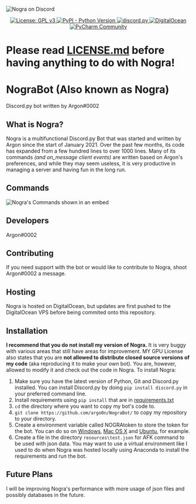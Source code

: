![Nogra on Discord](https://i.imgur.com/wOmBZdk.png)

<p align="center">
  <a href="https://www.gnu.org/licenses/gpl-3.0">
    <img src="https://img.shields.io/badge/License-GPLv3-blue.svg" alt="License: GPL v3">
  </a>
  <a href="https://www.python.org/downloads/">
    <img alt="PyPI - Python Version" src="https://img.shields.io/pypi/pyversions/Red-Discordbot">
  </a>
  <a href="https://github.com/Rapptz/discord.py/">
     <img src="https://img.shields.io/badge/discord-py-blue.svg" alt="discord.py">
  </a>
  <a href="https://heroku.com">
    <img src="https://img.shields.io/badge/Hosted%20on-DigitalOcean-blue" alt="DigitalOcean">
  </a>
  <a href='https://www.jetbrains.com/pycharm/'>
      <img src='https://img.shields.io/badge/IDLE-PyCharm-18d68c' alt='PyCharm Community' />
  </a>
</p>

# Please read <a href="https://github.com/argo0n/NograBot/blob/ec369f74af96f986ed71530b269585a0d0f1881d/LICENSE.md">LICENSE.md</a> before having anything to do with Nogra!
# NograBot (Also known as Nogra)

Discord.py bot written by Argon#0002

## What is Nogra?
Nogra is a multifunctional Discord.py Bot that was started and written by Argon since the start of January 2021. Over the past few months, its code has expanded from a few hundred lines to over 1000 lines. Many of its commands *(and on_message client events)* are written based on Argon's preferences, and while they may seem useless, it is very productive in managing a server and having fun in the long run.

## Commands
![Nogra's Commands shown in an embed](https://i.ibb.co/jrR55vz/image.png)

## Developers
Argon#0002

## Contributing
If you need support with the bot or would like to contribute to Nogra, shoot Argon#0002 a message.

## Hosting
Nogra is hosted on DigitalOcean, but updates are first pushed to the DigitalOcean VPS before being commited onto this repository.

## Installation
**I recommend that you do not install my version of Nogra.** It is very buggy with various areas that still have areas for improvement. MY GPU License also states that you are **not allowed to distribute closed source versions of my code** (aka reproducing it to make your own bot). You are, however, allowed to modify it and check out the code in Nogra.
To install Nogra:
  1. Make sure you have the latest version of Python, Git and Discord.py installed. You can install Discord.py by doing `pip install discord.py` in your preferred command line.
  2. Install requirements using `pip install` that are in <a href="https://github.com/argo0n/NograBot/blob/master/requirements.txt">requirements.txt</a>
  3. `cd` the directory where you want to copy my bot's code to.
  4. `git clone https://github.com/argo0n/NograBot/` to copy my repository to your directory.
  5. Create a environment variable called NOGRAtoken to store the token for the bot. You can do so on <a href="https://docs.oracle.com/en/database/oracle/machine-learning/oml4r/1.5.1/oread/creating-and-modifying-environment-variables-on-windows.html">Windows</a>, <a href="https://apple.stackexchange.com/questions/106778/how-do-i-set-environment-variables-on-os-x">Mac OS X</a> and <a href="https://askubuntu.com/questions/58814/how-do-i-add-environment-variables">Ubuntu</a>, for example.
  6. Create a file in the directory `resources\test.json` for AFK command to be used with json data.
  You may want to use a virtual environment like I used to do when Nogra was hosted locally using Anaconda to install the requirements and run the bot.
  
 ## Future Plans
 I will be improving Nogra's performance with more usage of json files and possibly databases in the future.

